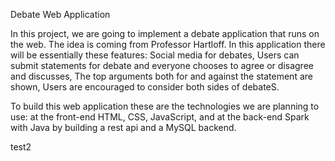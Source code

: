Debate Web Application

In this project, we are going to implement a debate application that runs on the web. The idea is coming from Professor Hartloff. In this application there will be essentially these features: Social media for debates, Users can submit statements for debate and everyone chooses to agree or disagree and discusses, The top arguments both for and against the statement are shown, Users are encouraged to consider both sides of debateS.

To build this web application these are the technologies we are planning to use: at the front-end HTML, CSS, JavaScript, and at the back-end Spark with Java by building a rest api and a MySQL backend.

test2
